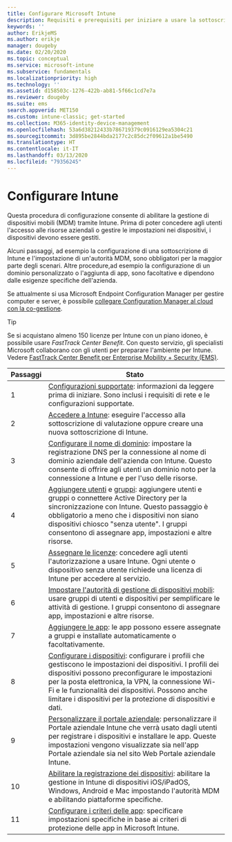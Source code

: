 ```yaml
---
title: Configurare Microsoft Intune
description: Requisiti e prerequisiti per iniziare a usare la sottoscrizione di Intune
keywords: ''
author: ErikjeMS
ms.author: erikje
manager: dougeby
ms.date: 02/20/2020
ms.topic: conceptual
ms.service: microsoft-intune
ms.subservice: fundamentals
ms.localizationpriority: high
ms.technology: ''
ms.assetid: d158503c-1276-422b-ab81-5f66c1cd7e7a
ms.reviewer: dougeby
ms.suite: ems
search.appverid: MET150
ms.custom: intune-classic; get-started
ms.collection: M365-identity-device-management
ms.openlocfilehash: 53a6d38212433b786719379c0916129ea5304c21
ms.sourcegitcommit: 3d895be2844bda2177c2c85dc2f09612a1be5490
ms.translationtype: HT
ms.contentlocale: it-IT
ms.lasthandoff: 03/13/2020
ms.locfileid: "79356245"
---
```

# <a name="set-up-intune"></a>Configurare Intune

Questa procedura di configurazione consente di abilitare la gestione di dispositivi mobili (MDM) tramite Intune. Prima di poter concedere agli utenti l'accesso alle risorse aziendali o gestire le impostazioni nei dispositivi, i dispositivi devono essere gestiti.

Alcuni passaggi, ad esempio la configurazione di una sottoscrizione di Intune e l'impostazione di un'autorità MDM, sono obbligatori per la maggior parte degli scenari. Altre procedure,ad esempio la configurazione di un dominio personalizzato o l'aggiunta di app, sono facoltative e dipendono dalle esigenze specifiche dell'azienda.

Se attualmente si usa Microsoft Endpoint Configuration Manager per gestire computer e server, è possibile [collegare Configuration Manager al cloud con la co-gestione](https://docs.microsoft.com/configmgr/comanage/overview).

>[!TIP]
>Se si acquistano almeno 150 licenze per Intune con un piano idoneo, è possibile usare *FastTrack Center Benefit*. Con questo servizio, gli specialisti Microsoft collaborano con gli utenti per preparare l'ambiente per Intune. Vedere [FastTrack Center Benefit per Enterprise Mobility + Security (EMS)](https://docs.microsoft.com/enterprise-mobility-security/Solutions/enterprise-mobility-fasttrack-program).

| Passaggi | Stato  |
|---|---|
|   1   | [Configurazioni supportate](supported-devices-browsers.md): informazioni da leggere prima di iniziare. Sono inclusi i requisiti di rete e le configurazioni supportate.|
|   2   |  [Accedere a Intune](account-sign-up.md): eseguire l'accesso alla sottoscrizione di valutazione oppure creare una nuova sottoscrizione di Intune. |
|   3   | [Configurare il nome di dominio](custom-domain-name-configure.md): impostare la registrazione DNS per la connessione al nome di dominio aziendale dell'azienda con Intune. Questo consente di offrire agli utenti un dominio noto per la connessione a Intune e per l'uso delle risorse. |
|   4   | [Aggiungere utenti](users-add.md) e [gruppi](groups-add.md): aggiungere utenti e gruppi o connettere Active Directory per la sincronizzazione con Intune. Questo passaggio è obbligatorio a meno che i dispositivi non siano dispositivi chiosco "senza utente". I gruppi consentono di assegnare app, impostazioni e altre risorse.|
|   5   | [Assegnare le licenze](licenses-assign.md): concedere agli utenti l'autorizzazione a usare Intune. Ogni utente o dispositivo senza utente richiede una licenza di Intune per accedere al servizio. |
|   6   | [Impostare l'autorità di gestione di dispositivi mobili](mdm-authority-set.md): usare gruppi di utenti e dispositivi per semplificare le attività di gestione. I gruppi consentono di assegnare app, impostazioni e altre risorse. |
|   7   | [Aggiungere le app](../apps/apps-add.md): le app possono essere assegnate a gruppi e installate automaticamente o facoltativamente. |
|   8   | [Configurare i dispositivi](../configuration/device-profiles.md): configurare i profili che gestiscono le impostazioni dei dispositivi. I profili dei dispositivi possono preconfigurare le impostazioni per la posta elettronica, la VPN, la connessione Wi-Fi e le funzionalità dei dispositivi. Possono anche limitare i dispositivi per la protezione di dispositivi e dati. |
|   9   |  [Personalizzare il portale aziendale](../apps/company-portal-app.md): personalizzare il Portale aziendale Intune che verrà usato dagli utenti per registrare i dispositivi e installare le app. Queste impostazioni vengono visualizzate sia nell'app Portale aziendale sia nel sito Web Portale aziendale Intune.       |
|  10   | [Abilitare la registrazione dei dispositivi](mdm-authority-set.md): abilitare la gestione in Intune di dispositivi iOS/iPadOS, Windows, Android e Mac impostando l'autorità MDM e abilitando piattaforme specifiche. |
|  11   |  [Configurare i criteri delle app](../apps/app-protection-policy.md): specificare impostazioni specifiche in base ai criteri di protezione delle app in Microsoft Intune. |
